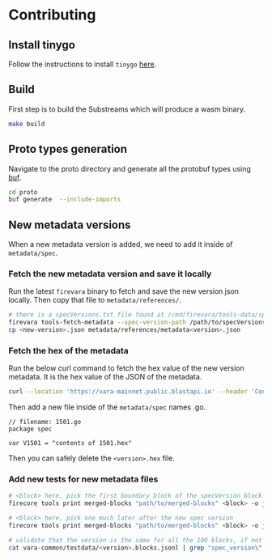 # Contributing

## Install tinygo

Follow the instructions to install `tinygo` [here](https://tinygo.org/getting-started/install/).

## Build

First step is to build the Substreams which will produce a wasm binary.

```bash
make build
```

## Proto types generation

Navigate to the proto directory and generate all the protobuf types using [buf](https://buf.build/).

```bash
cd proto
buf generate  --include-imports
```

## New metadata versions

When a new metadata version is added, we need to add it inside of `metadata/spec`.

### Fetch the new metadata version and save it locally

Run the latest `firevara` binary to fetch and save the new version json locally. Then copy that file to `metadata/references/`.

```bash
# there is a specVersions.txt file found at /cmd/firevara/tools-data/specVersions.txt (inside of firehose-gear repository)
firevara tools-fetch-metadata --spec-version-path /path/to/specVersions.txt --versions <new-version>
cp <new-version>.json metadata/references/metadata<version>.json
```

### Fetch the hex of the metadata

Run the below curl command to fetch the hex value of the new version metadata. It is the hex value of the JSON of the metadata.

```bash
curl --location 'https://vara-mainnet.public.blastapi.io' --header 'Content-Type: application/json' --data '{ "id": 1, "jsonrpc": "2.0", "method": "state_getMetadata", "params": ["<blockhash_where_version_changed>"] }' | jq .result > <version>.hex
```

Then add a new file inside of the `metadata/spec` names <version>.go.

```golang
// filename: 1501.go
package spec

var V1501 = "contents of 1501.hex"
```

Then you can safely delete the `<version>.hex` file.

### Add new tests for new metadata files

```bash
# <block> here, pick the first boundary block of the specVersion block hash
firecore tools print merged-blocks "path/to/merged-blocks" <block> -o jsonl --bytes-encoding=base64 > testdata/<block>.blocks.jsonl

# <block> here, pick one much later after the new spec version
firecore tools print merged-blocks "path/to/merged-blocks" <block> -o jsonl --bytes-encoding=base64 > testdata/<block>.blocks.jsonl

# validate that the version is the same for all the 100 blocks, if not take the next boundary
cat vara-common/testdata/<version>.blocks.jsonl | grep "spec_version\":<version>" | wc -l
```
